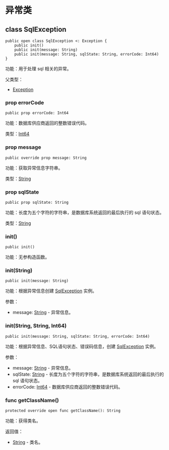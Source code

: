 # 异常类

## class SqlException

```cangjie
public open class SqlException <: Exception {
    public init()
    public init(message: String)
    public init(message: String, sqlState: String, errorCode: Int64)
}
```

功能：用于处理 sql 相关的异常。

父类型：

- [Exception](../../core/core_package_api/core_package_exceptions.md#class-exception)

### prop errorCode

```cangjie
public prop errorCode: Int64
```

功能：数据库供应商返回的整数错误代码。

类型：[Int64](../../core/core_package_api/core_package_intrinsics.md#int64)

### prop message

```cangjie
public override prop message: String
```

功能：获取异常信息字符串。

类型：[String](../../core/core_package_api/core_package_structs.md#struct-string)

### prop sqlState

```cangjie
public prop sqlState: String
```

功能：长度为五个字符的字符串，是数据库系统返回的最后执行的 sql 语句状态。

类型：[String](../../core/core_package_api/core_package_structs.md#struct-string)

### init()

```cangjie
public init()
```

功能：无参构造函数。

### init(String)

```cangjie
public init(message: String)
```

功能：根据异常信息创建 [SqlException](database_sql_package_exceptions.md#class-sqlexception) 实例。

参数：

- message: [String](../../core/core_package_api/core_package_structs.md#struct-string) - 异常信息。

### init(String, String, Int64)

```cangjie
public init(message: String, sqlState: String, errorCode: Int64)
```

功能：根据异常信息、SQL语句状态、错误码信息，创建 [SqlException](database_sql_package_exceptions.md#class-sqlexception) 实例。

参数：

- message: [String](../../core/core_package_api/core_package_structs.md#struct-string) - 异常信息。
- sqlState: [String](../../core/core_package_api/core_package_structs.md#struct-string) - 长度为五个字符的字符串，是数据库系统返回的最后执行的 sql 语句状态。
- errorCode: [Int64](../../core/core_package_api/core_package_intrinsics.md#int64) - 数据库供应商返回的整数错误代码。

### func getClassName()

```cangjie
protected override open func getClassName(): String
```

功能：获得类名。

返回值：

- [String](../../core/core_package_api/core_package_structs.md#struct-string) - 类名。
